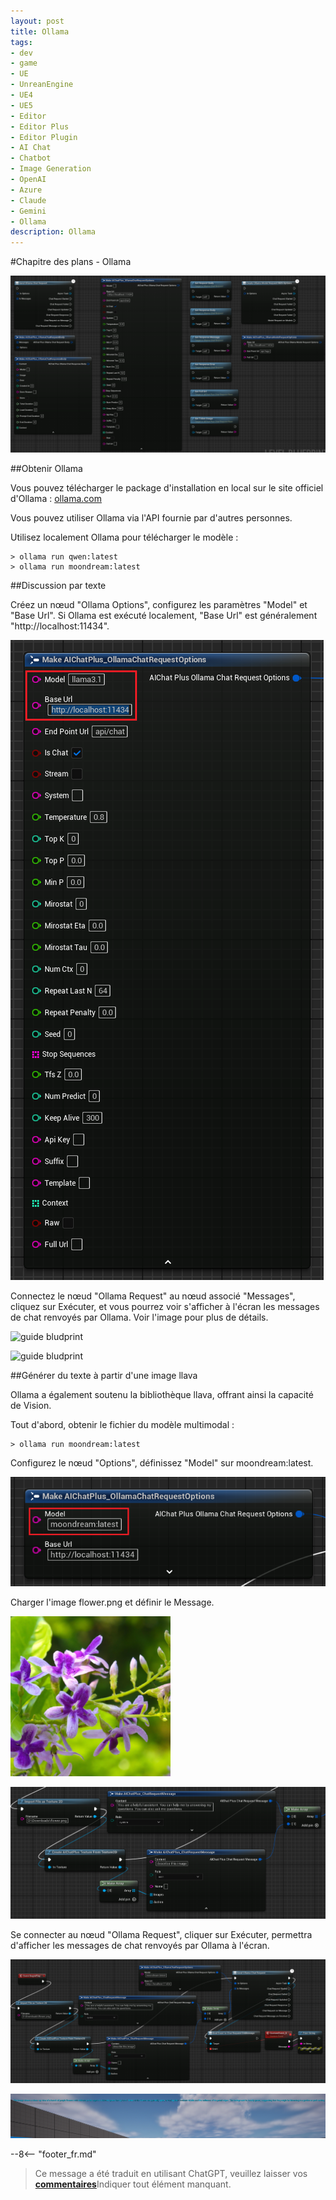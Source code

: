 ```yaml
---
layout: post
title: Ollama
tags:
- dev
- game
- UE
- UnreanEngine
- UE4
- UE5
- Editor
- Editor Plus
- Editor Plugin
- AI Chat
- Chatbot
- Image Generation
- OpenAI
- Azure
- Claude
- Gemini
- Ollama
description: Ollama
---
```


<meta property="og:title" content="UE 插件 AIChatPlus 使用说明 - 蓝图篇 - Ollama" />

#Chapitre des plans - Ollama

![blueprint](assets/img/2024-ue-aichatplus/usage/blueprint/ollama_all.png)

##Obtenir Ollama

Vous pouvez télécharger le package d'installation en local sur le site officiel d'Ollama : [ollama.com](https://ollama.com/)

Vous pouvez utiliser Ollama via l'API fournie par d'autres personnes.

Utilisez localement Ollama pour télécharger le modèle :

```shell
> ollama run qwen:latest
> ollama run moondream:latest
```

##Discussion par texte

Créez un nœud "Ollama Options", configurez les paramètres "Model" et "Base Url". Si Ollama est exécuté localement, "Base Url" est généralement "http://localhost:11434".

![guide bludprint](assets/img/2024-ue-aichatplus/usage/blueprint/ollama_chat_1.png)

Connectez le nœud "Ollama Request" au nœud associé "Messages", cliquez sur Exécuter, et vous pourrez voir s'afficher à l'écran les messages de chat renvoyés par Ollama. Voir l'image pour plus de détails.

![guide bludprint](assets/img/2024-ue-aichatplus/guide_ollama_blueprint_chat_1.png)

![guide bludprint](assets/img/2024-ue-aichatplus/guide_ollama_blueprint_chat_2.png)

##Générer du texte à partir d'une image llava

Ollama a également soutenu la bibliothèque llava, offrant ainsi la capacité de Vision.

Tout d'abord, obtenir le fichier du modèle multimodal :

```shell
> ollama run moondream:latest
```

Configurez le nœud "Options", définissez "Model" sur moondream:latest.

![guide bludprint](assets/img/2024-ue-aichatplus/usage/blueprint/ollama_vision_1.png)

Charger l'image flower.png et définir le Message.

![flower.png](assets/img/2024-ue-aichatplus/usage/blueprint/ollama_vision_2.png)

![guide bludprint](assets/img/2024-ue-aichatplus/usage/blueprint/ollama_vision_3.png)

Se connecter au nœud "Ollama Request", cliquer sur Exécuter, permettra d'afficher les messages de chat renvoyés par Ollama à l'écran.

![](assets/img/2024-ue-aichatplus/usage/blueprint/ollama_vision_4.png)

![](assets/img/2024-ue-aichatplus/usage/blueprint/ollama_vision_5.png)

--8<-- "footer_fr.md"


> Ce message a été traduit en utilisant ChatGPT, veuillez laisser vos [**commentaires**](https://github.com/disenone/wiki_blog/issues/new)Indiquer tout élément manquant. 
